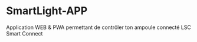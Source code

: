 # SmartLight-APP
Application WEB &amp; PWA permettant de contrôler ton ampoule connecté LSC Smart Connect
